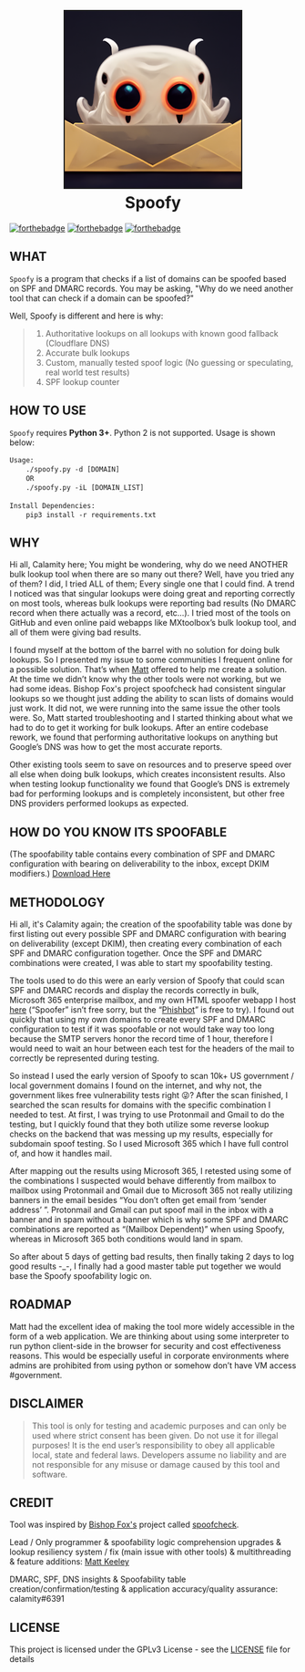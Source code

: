 <h1 align="center">
<br>
<img src=/files/Spoofy.png height="310" border="2px solid #555">
<br>
Spoofy
</h1>


[![forthebadge](https://forthebadge.com/images/badges/made-with-python.svg)](https://www.python.org/)
[![forthebadge](https://forthebadge.com/images/badges/contains-tasty-spaghetti-code.svg)](https://www.thewholesomedish.com/spaghetti/)
[![forthebadge](https://forthebadge.com/images/badges/it-works-why.svg)](https://www.youtube.com/watch?v=kyti25ol438)

## WHAT
`Spoofy` is a program that checks if a list of domains can be spoofed based on SPF and DMARC records. You may be asking, "Why do we need another tool that can check if a domain can be spoofed?"

Well, Spoofy is different and here is why:
> 1. Authoritative lookups on all lookups with known good fallback (Cloudflare DNS)
> 2. Accurate bulk lookups
> 3. Custom, manually tested spoof logic (No guessing or speculating, real world test results) 
> 4. SPF lookup counter

## HOW TO USE
`Spoofy` requires **Python 3+**. Python 2 is not supported. Usage is shown below:

```console
Usage:
    ./spoofy.py -d [DOMAIN]
    OR
    ./spoofy.py -iL [DOMAIN_LIST]
    
Install Dependencies:
    pip3 install -r requirements.txt
```

## WHY

Hi all, Calamity here; You might be wondering, why do we need ANOTHER bulk lookup tool when there are so many out there? Well, have you tried any of them? I did, I tried ALL of them; Every single one that I could find. A trend I noticed was that singular lookups were doing great and reporting correctly on most tools, whereas bulk lookups were reporting bad results (No DMARC record when there actually was a record, etc…). I tried most of the tools on GitHub and even online paid webapps like MXtoolbox’s bulk lookup tool, and all of them were giving bad results.   

I found myself at the bottom of the barrel with no solution for doing bulk lookups. So I presented my issue to some communities I frequent online for a possible solution. That’s when [Matt](https://twitter.com/Nightbanes) offered to help me create a solution. At the time we didn’t know why the other tools were not working, but we had some ideas. Bishop Fox's project spoofcheck had consistent singular lookups so we thought just adding the ability to scan lists of domains would just work. It did not, we were running into the same issue the other tools were. So, Matt started troubleshooting and I started thinking about what we had to do to get it working for bulk lookups. After an entire codebase rework, we found that performing authoritative lookups on anything but Google’s DNS was how to get the most accurate reports. 

Other existing tools seem to save on resources and to preserve speed over all else when doing bulk lookups, which creates inconsistent results. Also when testing lookup functionality we found that Google’s DNS is extremely bad for performing lookups and is completely inconsistent, but other free DNS providers performed lookups as expected.


## HOW DO YOU KNOW ITS SPOOFABLE
(The spoofability table contains every combination of SPF and DMARC configuration with bearing on deliverability to the inbox, except DKIM modifiers.)
[Download Here](/files/Master_Table.xlsx)

## METHODOLOGY 
Hi all, it's Calamity again; the creation of the spoofability table was done by first listing out every possible SPF and DMARC configuration with bearing on deliverability (except DKIM), then creating every combination of each SPF and DMARC configuration together. Once the SPF and DMARC combinations were created, I was able to start my spoofability testing. 

The tools used to do this were an early version of Spoofy that could scan SPF and DMARC records and display the records correctly in bulk, Microsoft 365 enterprise mailbox, and my own HTML spoofer webapp I host [here](https://emailspooftest.com/toolbox.aspx) (“Spoofer” isn’t free sorry, but the “[Phishbot](https://emailspooftest.com/)” is free to try). I found out quickly that using my own domains to create every SPF and DMARC configuration to test if it was spoofable or not would take way too long because the SMTP servers honor the record time of 1 hour, therefore I would need to wait an hour between each test for the headers of the mail to correctly be represented during testing. 

So instead I used the early version of Spoofy to scan 10k+ US government / local government domains I found on the internet, and why not, the government likes free vulnerability tests right :stuck_out_tongue_winking_eye:? After the scan finished, I searched the scan results for domains with the specific combination I needed to test. At first, I was trying to use Protonmail and Gmail to do the testing, but I quickly found that they both utilize some reverse lookup checks on the backend that was messing up my results, especially for subdomain spoof testing. So I used Microsoft 365 which I have full control of, and how it handles mail. 

After mapping out the results using Microsoft 365, I retested using some of the combinations I suspected would behave differently from mailbox to mailbox using Protonmail and Gmail due to Microsoft 365 not really utilizing banners in the email besides “You don’t often get email from ‘sender address’ ”. Protonmail and Gmail can put spoof mail in the inbox with a banner and in spam without a banner which is why some SPF and DMARC combinations are reported as “(Mailbox Dependent)” when using Spoofy, whereas in Microsoft 365 both conditions would land in spam. 

So after about 5 days of getting bad results, then finally taking 2 days to log good results -_-, I finally had a good master table put together we would base the Spoofy spoofability logic on.

## ROADMAP
Matt had the excellent idea of making the tool more widely accessible in the form of a web application. We are thinking about using some interpreter to run python client-side in the browser for security and cost effectiveness reasons. This would be especially useful in corporate environments where admins are prohibited from using python or somehow don’t have VM access #government.

## DISCLAIMER

> This tool is only for testing and academic purposes and can only be used where
> strict consent has been given. Do not use it for illegal purposes! It is the
> end user’s responsibility to obey all applicable local, state and federal laws.
> Developers assume no liability and are not responsible for any misuse or damage
> caused by this tool and software.

## CREDIT
Tool was inspired by [Bishop Fox's](https://github.com/BishopFox/) project called [spoofcheck](https://github.com/BishopFox/spoofcheck/).

Lead / Only programmer & spoofability logic comprehension upgrades & lookup resiliency system / fix (main issue with other tools) & multithreading & feature additions: [Matt Keeley](https://github.com/MattKeeley/)

DMARC, SPF, DNS insights & Spoofability table creation/confirmation/testing & application accuracy/quality assurance: calamity#6391



## LICENSE

This project is licensed under the GPLv3 License - see the [LICENSE](LICENSE)
file for details
